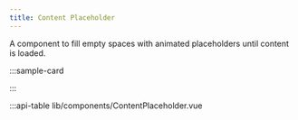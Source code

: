 ```yaml
---
title: Content Placeholder
---
```


A component to fill empty spaces with animated placeholders until content is loaded.

:::sample-card
<div class="card card-xs py-2 px-3 mx-auto m-4">
  <content-placeholder class="my-1" />
  <content-placeholder class="my-1" />
  <content-placeholder class="my-1" />
  <content-placeholder class="my-1"/>
</div>
:::

:::api-table lib/components/ContentPlaceholder.vue
